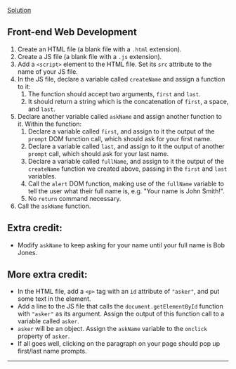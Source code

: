 [Solution](https://daph3105.github.io/Front-end-Web-Development/index.html) 
## Front-end Web Development

1.  Create an HTML file (a blank file with a `.html` extension).
2.  Create a JS file (a blank file with a `.js` extension).
3.  Add a `<script>` element to the HTML file. Set its `src` attribute to the name of your JS file.
4.  In the JS file, declare a variable called `createName` and assign a function to it:
    1.  The function should accept two arguments, `first` and `last`.
    2.  It should return a string which is the concatenation of `first`, a space, and `last`.
5.  Declare another variable called `askName` and assign another function to it. Within the function:
    1.  Declare a variable called `first`, and assign to it the output of the `prompt` DOM function call, which should ask for your first name.
    2.  Declare a variable called `last`, and assign to it the output of another `prompt` call, which should ask for your last name.
    3.  Declare a variable called `fullName`, and assign to it the output of the `createName` function we created above, passing in the `first` and `last` variables.
    4.  Call the `alert` DOM function, making use of the `fullName` variable to tell the user what their full name is, e.g. "Your name is John Smith!".
    5.  No `return` command necessary.
6.  Call the `askName` function.

## Extra credit:

*   Modify `askName` to keep asking for your name until your full name is Bob Jones.

## More extra credit:

*   In the HTML file, add a `<p>` tag with an `id` attribute of `"asker"`, and put some text in the element.
*   Add a line to the JS file that calls the `document.getElementById` function with `"asker"` as its argument. Assign the output of this function call to a variable called `asker`.
*   `asker` will be an object. Assign the `askName` variable to the `onclick` property of `asker`.
*   If all goes well, clicking on the paragraph on your page should pop up first/last name prompts.

* * *
